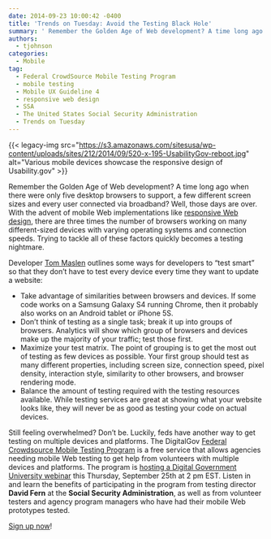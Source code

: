 ```yaml
---
date: 2014-09-23 10:00:42 -0400
title: 'Trends on Tuesday: Avoid the Testing Black Hole'
summary: ' Remember the Golden Age of Web development? A time long ago when there were only five desktop browsers to support, a few different screen sizes and every user connected via broadband? Well, those days are over. With the advent of mobile Web'
authors:
  - tjohnson
categories:
  - Mobile
tag:
  - Federal CrowdSource Mobile Testing Program
  - mobile testing
  - Mobile UX Guideline 4
  - responsive web design
  - SSA
  - The United States Social Security Administration
  - Trends on Tuesday
---
```


{{< legacy-img src="https://s3.amazonaws.com/sitesusa/wp-content/uploads/sites/212/2014/09/520-x-195-UsabilityGov-reboot.jpg" alt="Various mobile devices showcase the responsive design of Usability.gov" >}}

Remember the Golden Age of Web development? A time long ago when there were only five desktop browsers to support, a few different screen sizes and every user connected via broadband? Well, those days are over. With the advent of mobile Web implementations like [responsive Web design](https://www.WHATEVER/2013/06/11/responsive-design/ "Responsive Design Overview, Resources and Tools"), there are three times the number of browsers working on many different-sized devices with varying operating systems and connection speeds. Trying to tackle all of these factors quickly becomes a testing nightmare.

Developer [Tom Maslen](http://www.smashingmagazine.com/2014/07/14/testing-and-responsive-web-design/ "Tom Maslen") outlines some ways for developers to &#8220;test smart&#8221; so that they don’t have to test every device every time they want to update a website:

  * Take advantage of similarities between browsers and devices. If some code works on a Samsung Galaxy S4 running Chrome, then it probably also works on an Android tablet or iPhone 5S.
  * Don’t think of testing as a single task; break it up into groups of browsers. Analytics will show which group of browsers and devices make up the majority of your traffic; test those first.
  * Maximize your test matrix. The point of grouping is to get the most out of testing as few devices as possible. Your first group should test as many different properties, including screen size, connection speed, pixel density, interaction style, similarity to other browsers, and browser rendering mode.
  * Balance the amount of testing required with the testing resources available. While testing services are great at showing what your website looks like, they will never be as good as testing your code on actual devices.

Still feeling overwhelmed? Don’t be. Luckily, feds have another way to get testing on multiple devices and platforms. The DigitalGov [Federal Crowdsource Mobile Testing Program](https://www.WHATEVER/event/get-your-mobile-compatibility-testing-here-all-about-the-federal-crowdsource-mobile-testing-program/ "Federal Crowdsource Mobile Testing Program webinar") is a free service that allows agencies needing mobile Web testing to get help from volunteers with multiple devices and platforms. The program is [hosting a Digital Government University webinar](https://www.WHATEVER/event/get-your-mobile-compatibility-testing-here-all-about-the-federal-crowdsource-mobile-testing-program/ "Federal Crowdsource Mobile Testing Program webinar") this Thursday, September 25th at 2 pm EST. Listen in and learn the benefits of participating in the program from testing director **David Fern** at the **Social Security Administration**, as well as from volunteer testers and agency program managers who have had their mobile Web prototypes tested.

[Sign up now](https://www.WHATEVER/event/get-your-mobile-compatibility-testing-here-all-about-the-federal-crowdsource-mobile-testing-program/)!